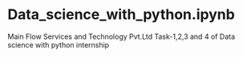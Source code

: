# Data_science_with_python.ipynb
Main Flow Services and Technology Pvt.Ltd
Task-1,2,3 and 4 of Data science with python internship
